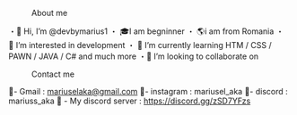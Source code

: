 ⠀⠀⠀⠀About me⠀⠀⠀⠀

・👋 Hi, I’m @devbymarius1
・ 🎓I am begninner
・ 🌎i am from Romania 
・ 👀 I’m interested in development
・ 🌱 I’m currently learning HTM / CSS / PAWN / JAVA / C# and much more
・💞️ I’m looking to collaborate on

⠀⠀⠀⠀Contact me⠀⠀⠀⠀

🔗- Gmail : mariuselaka@gmail.com
🔗- instagram : mariusel_aka
🔗- discord : mariuss_aka
🔗 - My discord server : https://discord.gg/zSD7YFzs

<!---
devbymarius1/devbymarius1 is a ✨ special ✨ repository because its `README.md` (this file) appears on your GitHub profile.
You can click the Preview link to take a look at your changes.
--->

